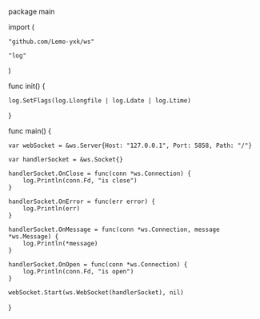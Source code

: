 
package main

import (

	"github.com/Lemo-yxk/ws"
	
	"log"
)

func init() {

	log.SetFlags(log.Llongfile | log.Ldate | log.Ltime)
	
}

func main() {

	var webSocket = &ws.Server{Host: "127.0.0.1", Port: 5858, Path: "/"}

	var handlerSocket = &ws.Socket{}

	handlerSocket.OnClose = func(conn *ws.Connection) {
		log.Println(conn.Fd, "is close")
	}

	handlerSocket.OnError = func(err error) {
		log.Println(err)
	}

	handlerSocket.OnMessage = func(conn *ws.Connection, message *ws.Message) {
		log.Println(*message)
	}

	handlerSocket.OnOpen = func(conn *ws.Connection) {
		log.Println(conn.Fd, "is open")
	}

	webSocket.Start(ws.WebSocket(handlerSocket), nil)

}
